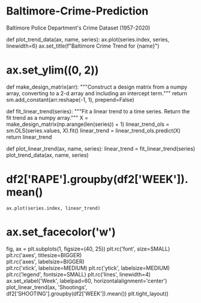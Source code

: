 # Baltimore-Crime-Prediction
Baltimore Police Department's Crime Dataset (1957-2020)

def plot_trend_data(ax, name, series):
    ax.plot(series.index, series, linewidth=6)
    ax.set_title(f"Baltimore Crime Trend for {name}")
#     ax.set_ylim((0, 2))

def make_design_matrix(arr):
    """Construct a design matrix from a numpy array, converting to a 2-d array
    and including an intercept term."""
    return sm.add_constant(arr.reshape(-1, 1), prepend=False)

def fit_linear_trend(series):
    """Fit a linear trend to a time series.  Return the fit trend as a numpy array."""
    X = make_design_matrix(np.arange(len(series)) + 1)
    linear_trend_ols = sm.OLS(series.values, X).fit()
    linear_trend = linear_trend_ols.predict(X)
    return linear_trend

def plot_linear_trend(ax, name, series):
    linear_trend = fit_linear_trend(series)
    plot_trend_data(ax, name, series)
#     df2['RAPE'].groupby(df2['WEEK']).mean()
    ax.plot(series.index, linear_trend)


# ax.set_facecolor('w')
fig, ax = plt.subplots(1, figsize=(40, 25))
plt.rc('font', size=SMALL)
plt.rc('axes', titlesize=BIGGER)     
plt.rc('axes', labelsize=BIGGER)   
plt.rc('xtick', labelsize=MEDIUM)
plt.rc('ytick', labelsize=MEDIUM)    
plt.rc('legend', fontsize=SMALL)
plt.rc('lines', linewidth=4)
ax.set_xlabel('Week', labelpad=60, horizontalalignment='center')
plot_linear_trend(ax, 'Shootings', df2['SHOOTING'].groupby(df2['WEEK']).mean())
plt.tight_layout()


